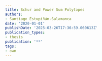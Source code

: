 ```yaml
---
title: Schur and Power Sum Polytopes
authors:
- Santiago Estupiñán-Salamanca
date: '2020-01-01'
publishDate: '2025-03-26T17:36:59.060613Z'
publication_types:
- thesis
publication: '**'
tags:
- own
---
```

